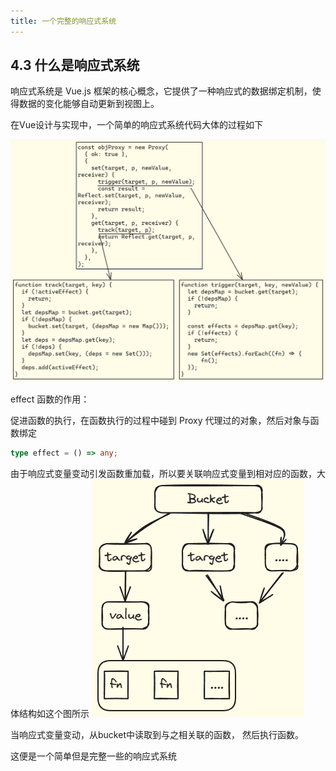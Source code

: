 ```yaml
---
title: 一个完整的响应式系统
---
```


## 4.3 什么是响应式系统

响应式系统是 Vue.js 框架的核心概念，它提供了一种响应式的数据绑定机制，使得数据的变化能够自动更新到视图上。

在Vue设计与实现中，一个简单的响应式系统代码大体的过程如下

![SimpleReactiveSystemCode](images/simpleReactivityCode.png)

effect 函数的作用：

促进函数的执行，在函数执行的过程中碰到 Proxy 代理过的对象，然后对象与函数绑定

```typescript
type effect = () => any;
```

由于响应式变量变动引发函数重加载，所以要关联响应式变量到相对应的函数，大体结构如这个图所示 ![bucket](./images/bucket.png)

当响应式变量变动，从bucket中读取到与之相关联的函数， 然后执行函数。

这便是一个简单但是完整一些的响应式系统
